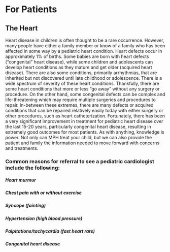 # For Patients

## The Heart

Heart disease in children is often thought to be a rare occurrence. However, many people have either a family member or know of a family who has been affected in some way by a pediatric heart condition. Heart defects occur in approximately 1% of births. Some babies are born with heart defects (“congenital” heart disease), while some children and adolescents can develop heart conditions as they mature and get older (acquired heart disease). There are also some conditions, primarily arrhythmias, that are inherited but not discovered until late childhood or adolescence. There is a wide spectrum of severity of these heart conditions. Thankfully, there are some heart conditions that more or less “go away” without any surgery or procedure. On the other hand, some congenital defects can be complex and life-threatening which may require multiple surgeries and procedures to repair. In-between these extremes, there are many defects or acquired conditions that can be repaired relatively easily today with either surgery or other procedures, such as heart catheterization. Fortunately, there has been a very significant improvement in treatment for pediatric heart disease over the last 15-20 years, particularly congenital heart disease, resulting in extremely good outcomes for most patients. As with anything, knowledge is power. Not only can MPH treat your child, but we can also provide the patient and family the information needed to move forward with concerns and treatments. 

### Common reasons for referral to see a pediatric cardiologist include the following:

##### Heart murmur
##### Chest pain with or without exercise
##### Syncope (fainting)
##### Hypertension (high blood pressure)
##### Palpitations/tachycardia (fast heart rate)
##### Congenital heart disease
